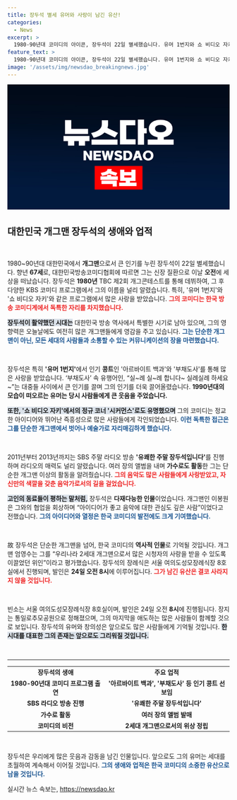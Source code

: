 ```yaml
---
title: 장두석 별세 유머와 사랑이 남긴 유산!
categories:
  - News
excerpt: >
  1980-90년대 코미디의 아이콘, 장두석이 22일 별세했습니다. 유머 1번지와 쇼 비디오 자키 등에서 활약하며 사랑받은 그는 독창적인 유머로 대한민국 코미디계를 풍요롭게 했습니다.
feature_text: >
  1980-90년대 코미디의 아이콘, 장두석이 22일 별세했습니다. 유머 1번지와 쇼 비디오 자키 등에서 활약하며 사랑받은 그는 독창적인 유머로 대한민국 코미디계를 풍요롭게 했습니다.
image: '/assets/img/newsdao_breakingnews.jpg'
---
```


<p><img src="/assets/img/newsdao_breakingnews.jpg" alt="flaretime 속보" /></p>

<h2 data-ke-size="size26">대한민국 개그맨 장두석의 생애와 업적</h2>

<p data-ke-size="size16">&nbsp;</p>

<p>1980~90년대 대한민국에서 <strong>개그맨</strong>으로서 큰 인기를 누린 장두석이 22일 별세했습니다. 향년 <strong>67세</strong>로, 대한민국방송코미디협회에 따르면 그는 신장 질환으로 이날 <strong>오전</strong>에 세상을 떠났습니다. 장두석은 <strong>1980년</strong> TBC 제2회 개그콘테스트를 통해 데뷔하여, 그 후 다양한 KBS 코미디 프로그램에서 그의 이름을 널리 알렸습니다. 특히, '유머 1번지'와 '쇼 비디오 자키'와 같은 프로그램에서 많은 사랑을 받았습니다. <b><span style="color: #ee2323;">그의 코미디는 한국 방송 코미디계에서 독특한 자리를 차지했습니다.</span></b> </p>

<p><b><span style="background-color: #21538527;">장두석이 활약했던 시대는</span></b> 대한민국 방송 역사에서 특별한 시기로 남아 있으며, 그의 영향력은 오늘날에도 여전히 많은 개그맨들에게 영감을 주고 있습니다. <b><span style="color: #1a5490;">그는 단순한 개그맨이 아닌, 모든 세대의 사람들과 소통할 수 있는 커뮤니케이션의 장을 마련했습니다.</span></b> </p>

<p data-ke-size="size16">&nbsp;</p>

<p>장두석은 특히 <strong>'유머 1번지'</strong>에서 인기 <strong>콩트</strong>인 '아르바이트 백과'와 '부채도사'를 통해 많은 사랑을 받았습니다. ‘부채도사’ 속 유행어인, “실~례 실~례 합니다~ 실례실례 하세요~”는 대중들 사이에서 큰 인기를 끌며 그의 인기를 더욱 끌어올렸습니다. <strong>1990년대의 모습이 떠오르는 유머는 당시 사람들에게 큰 웃음을 주었습니다.</strong> </p>

<p><b><span style="background-color: #21538527;">또한, '쇼 비디오 자키'에서의 정규 코너 '시커먼스'로도 유명했으며</span></b> 그의 코미디는 정교한 아이디어와 뛰어난 즉흥성으로 많은 사람들에게 각인되었습니다. <b><span style="color: #1a5490;">이런 독특한 접근은 그를 단순한 개그맨에서 벗어나 예술가로 자리매김하게 했습니다.</span></b></p>

<p data-ke-size="size16">&nbsp;</p>

<p>2011년부터 2013년까지는 SBS 주말 라디오 방송 <strong>'유쾌한 주말 장두석입니다'</strong>를 진행하며 라디오의 매력도 널리 알렸습니다. 여러 장의 앨범을 내며 <strong>가수로도 활동</strong>한 그는 단순한 개그맨 이상의 활동을 알려줬습니다. <b><span style="color: #ee2323;">그의 음악도 많은 사람들에게 사랑받았고, 자신만의 색깔을 갖춘 음악가로서의 길을 걸었습니다.</span></b></p>

<p><b><span style="background-color: #21538527;">고인의 동료들이 평하는 말처럼,</span></b> 장두석은 <strong>다재다능한 인물</strong>이었습니다. 개그맨인 이봉원은 그와의 협업을 회상하며 “아이디어가 좋고 음악에 대한 관심도 깊은 사람”이었다고 전했습니다. <b><span style="color: #1a5490;">그의 아이디어와 열정은 한국 코미디의 발전에도 크게 기여했습니다.</span></b></p>

<p data-ke-size="size16">&nbsp;</p>

<p>故 장두석은 단순한 개그맨을 넘어, 한국 코미디의 <strong>역사적 인물</strong>로 기억될 것입니다. 개그맨 엄영수는 그를 “우리나라 2세대 개그맨으로서 많은 시청자의 사랑을 받을 수 있도록 이끌었던 위인”이라고 평가했습니다. 장두석의 장례식은 서울 여의도성모장례식장 8호실에서 진행되며, 발인은 <strong>24일 오전 8시</strong>에 이루어집니다. <b><span style="color: #ee2323;">그가 남긴 유산은 결코 사라지지 않을 것입니다.</span></b></p>

<p data-ke-size="size16">&nbsp;</p>

<p>빈소는 서울 여의도성모장례식장 8호실이며, 발인은 24일 오전 <strong>8시</strong>에 진행됩니다. 장지는 통일로추모공원으로 정해졌으며, 그의 마지막을 애도하는 많은 사람들이 함께할 것으로 보입니다. 장두석의 유머와 창의성은 앞으로도 많은 사람들에게 기억될 것입니다. <b><span style="background-color: #21538527;">한 시대를 대표한 그의 존재는 앞으로도 그리워질 것입니다.</span></b> </p>

<p data-ke-size="size16">&nbsp;</p>

<hr>

<table style="width: 100%; border-collapse: collapse;">
<tr>
<td style="text-align: center; height: 17px;"><b>장두석의 생애</b></td>
<td style="text-align: center; height: 17px;"><b>주요 업적</b></td>
</tr>
<tr>
<td style="text-align: center; height: 17px;"><b>1980-90년대 코미디 프로그램 출연</b></td>
<td style="text-align: center; height: 17px;"><b>'아르바이트 백과', '부채도사' 등 인기 콩트 선보임</b></td>
</tr>
<tr>
<td style="text-align: center; height: 17px;"><b>SBS 라디오 방송 진행</b></td>
<td style="text-align: center; height: 17px;"><b>'유쾌한 주말 장두석입니다'</b></td>
</tr>
<tr>
<td style="text-align: center; height: 17px;"><b>가수로 활동</b></td>
<td style="text-align: center; height: 17px;"><b>여러 장의 앨범 발매</b></td>
</tr>
<tr>
<td style="text-align: center; height: 17px;"><b>코미디의 비전</b></td>
<td style="text-align: center; height: 17px;"><b>2세대 개그맨으로서의 위상 정립</b></td>
</tr>
</table>

<p data-ke-size="size16">&nbsp;</p>

<p>장두석은 우리에게 많은 웃음과 감동을 남긴 인물입니다. 앞으로도 그의 유머는 세대를 초월하여 계속해서 이어질 것입니다. <b><span style="color: #1a5490;">그의 생애와 업적은 한국 코미디의 소중한 유산으로 남을 것입니다.</span></b></p>
실시간 뉴스 속보는, <a href="https://newsdao.kr" rel="dofollow">https://newsdao.kr</a>


